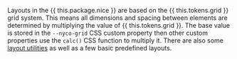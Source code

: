 Layouts in the {{ this.package.nice }} are based on the {{ this.tokens.grid }} grid system. This means all dimensions and spacing between elements are determined by multiplying the value of {{ this.tokens.grid }}. The base value is stored in the `--nyco-grid` CSS custom property then other custom properties use the `calc()` CSS function to multiply it. There are also some [layout utilities](#layout-utilities) as well as a few basic predefined layouts.
